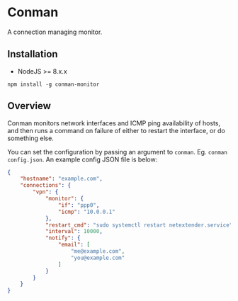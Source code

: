 # Conman

A connection managing monitor.

## Installation

- NodeJS >= 8.x.x

`npm install -g conman-monitor`

## Overview

Conman monitors network interfaces and ICMP ping availability of hosts, and then runs a command on failure of either to restart the interface, or do something else.

You can set the configuration by passing an argument to `conman`. Eg. `conman config.json`. An example config JSON file is below:

```JSON
{
    "hostname": "example.com",
    "connections": {
        "vpn": {
            "monitor": {
                "if": "ppp0",
                "icmp": "10.0.0.1"
            },
            "restart_cmd": "sudo systemctl restart netextender.service",
            "interval": 10000,
            "notify": {
                "email": [
                    "me@example.com",
                    "you@example.com"
                ]
            }
        }
    }
}
```
